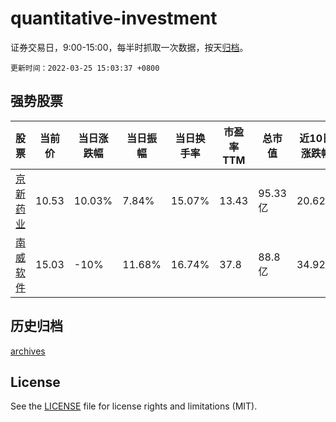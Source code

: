 # quantitative-investment

证券交易日，9:00-15:00，每半时抓取一次数据，按天[归档](archives)。

`更新时间：2022-03-25 15:03:37 +0800`

## 强势股票

|股票|当前价|当日涨跌幅|当日振幅|当日换手率|市盈率TTM|总市值|近10日涨跌幅|
|----|----|----|----|----|----|----|----|
|[京新药业](https://xueqiu.com/S/SZ002020)|10.53|10.03%|7.84%|15.07%|13.43|95.33亿|20.62%|
|[南威软件](https://xueqiu.com/S/SH603636)|15.03|-10%|11.68%|16.74%|37.8|88.8亿|34.92%|

## 历史归档

[archives](archives)

## License

See the [LICENSE](LICENSE) file for license rights and limitations (MIT).